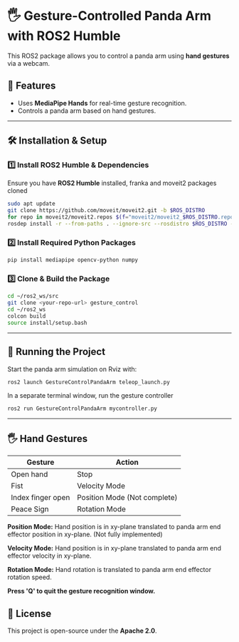  # 🖐️ Gesture-Controlled Panda Arm with ROS2 Humble

This ROS2 package allows you to control a panda arm using **hand gestures** via a webcam.

## 📌 Features
- Uses **MediaPipe Hands** for real-time gesture recognition.
- Controls a panda arm based on hand gestures.

---

## 🛠️ Installation & Setup
### 1️⃣ Install ROS2 Humble & Dependencies
Ensure you have **ROS2 Humble** installed, franka and moveit2 packages cloned 
```bash
sudo apt update
git clone https://github.com/moveit/moveit2.git -b $ROS_DISTRO
for repo in moveit2/moveit2.repos $(f="moveit2/moveit2_$ROS_DISTRO.repos"; test -r $f && echo $f); do vcs import < "$repo"; done
rosdep install -r --from-paths . --ignore-src --rosdistro $ROS_DISTRO -y
```

### 2️⃣ Install Required Python Packages
```bash
pip install mediapipe opencv-python numpy
```

### 3️⃣ Clone & Build the Package
```bash
cd ~/ros2_ws/src
git clone <your-repo-url> gesture_control
cd ~/ros2_ws
colcon build
source install/setup.bash
```

---

## 🚀 Running the Project
Start the panda arm simulation on Rviz with:
```bash
ros2 launch GestureControlPandaArm teleop_launch.py
```
In a separate terminal window, run the gesture controller 
```bash
ros2 run GestureControlPandaArm mycontroller.py
```

---

## 🖐️ Hand Gestures
| Gesture | Action  |
|---------|--------------------------------------------------|
| Open hand | Stop |
| Fist | Velocity Mode |
| Index finger open | Position Mode (Not complete)  |
| Peace Sign | Rotation Mode |

**Position Mode:** Hand position is in xy-plane translated to panda arm end effector position in xy-plane. (Not fully implemented)

**Velocity Mode:** Hand position is in xy-plane translated to panda arm end effector velocity in xy-plane.

**Rotation Mode:** Hand rotation is translated to panda arm end effector rotation speed. 

**Press 'Q' to quit the gesture recognition window.**


## 📜 License
This project is open-source under the **Apache 2.0**.
